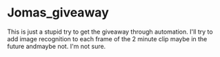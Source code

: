 # Jomas_giveaway
This is just a stupid try to get  the giveaway through automation. I'll try to add image recognition to each frame of the 2 minute clip maybe in the future andmaybe not. I'm not sure.
